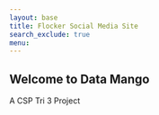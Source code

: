 ```yaml
---
layout: base
title: Flocker Social Media Site
search_exclude: true
menu:
---
```


<head>
    <title>Data Mango - Home</title>
</head>

<body class="bg-[#FAFAF8] text-[#333333]">
    <div class="flex items-center justify-center h-screen">
    <div class="bg-white rounded-xl shadow-lg p-6 w-1/2 h-1/2 text-center">
        <h2 class="text-[#FF9F1C] text-2xl font-bold mb-3">Welcome to Data Mango</h2>
        <p class="text-[#015A65] text-lg">A CSP Tri 3 Project</p>
    </div>
    </div>
</body>
